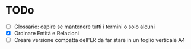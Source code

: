 # TODo

- [ ] Glossario: capire se mantenere tutti i termini o solo alcuni
- [x] Ordinare Entità e Relazioni
- [ ] Creare versione compatta dell'ER da far stare in un foglio verticale A4